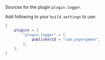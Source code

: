 Sources for the plugin `plugin.logger`.

Add following to your `build.settings` to use:
```lua
{
    plugins = {
        "plugin.logger" = {
            publisherId = "com.yogergames",
        },
    },
}
```
